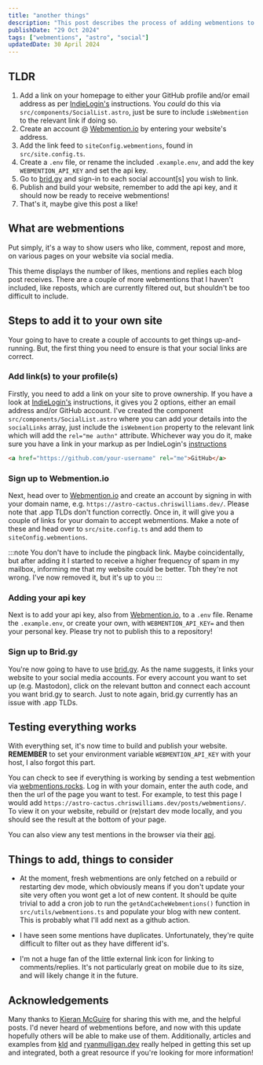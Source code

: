 ```yaml
---
title: "another things"
description: "This post describes the process of adding webmentions to your own site"
publishDate: "29 Oct 2024"
tags: ["webmentions", "astro", "social"]
updatedDate: 30 April 2024
---
```


## TLDR

1. Add a link on your homepage to either your GitHub profile and/or email address as per [IndieLogin's](https://indielogin.com/setup) instructions. You _could_ do this via `src/components/SocialList.astro`, just be sure to include `isWebmention` to the relevant link if doing so.
2. Create an account @ [Webmention.io](https://webmention.io/) by entering your website's address.
3. Add the link feed to `siteConfig.webmentions`, found in `src/site.config.ts`.
4. Create a `.env` file, or rename the included `.example.env`, and add the key `WEBMENTION_API_KEY` and set the api key.
5. Go to [brid.gy](https://brid.gy/) and sign-in to each social account[s] you wish to link.
6. Publish and build your website, remember to add the api key, and it should now be ready to receive webmentions!
7. That's it, maybe give this post a like!

## What are webmentions

Put simply, it's a way to show users who like, comment, repost and more, on various pages on your website via social media.

This theme displays the number of likes, mentions and replies each blog post receives. There are a couple of more webmentions that I haven't included, like reposts, which are currently filtered out, but shouldn't be too difficult to include.

## Steps to add it to your own site

Your going to have to create a couple of accounts to get things up-and-running. But, the first thing you need to ensure is that your social links are correct.

### Add link(s) to your profile(s)

Firstly, you need to add a link on your site to prove ownership. If you have a look at [IndieLogin's](https://indielogin.com/setup) instructions, it gives you 2 options, either an email address and/or GitHub account. I've created the component `src/components/SocialList.astro` where you can add your details into the `socialLinks` array, just include the `isWebmention` property to the relevant link which will add the `rel="me authn"` attribute. Whichever way you do it, make sure you have a link in your markup as per IndieLogin's [instructions](https://indielogin.com/setup)

```html
<a href="https://github.com/your-username" rel="me">GitHub</a>
```

### Sign up to Webmention.io

Next, head over to [Webmention.io](https://webmention.io/) and create an account by signing in with your domain name, e.g. `https://astro-cactus.chriswilliams.dev/`. Please note that .app TLDs don't function correctly. Once in, it will give you a couple of links for your domain to accept webmentions. Make a note of these and head over to `src/site.config.ts` and add them to `siteConfig.webmentions`.

:::note
You don't have to include the pingback link. Maybe coincidentally, but after adding it I started to receive a higher frequency of spam in my mailbox, informing me that my website could be better. Tbh they're not wrong. I've now removed it, but it's up to you
:::

### Adding your api key

Next is to add your api key, also from [Webmention.io](https://webmention.io/), to a `.env` file. Rename the `.example.env`, or create your own, with `WEBMENTION_API_KEY=` and then your personal key. Please try not to publish this to a repository!

### Sign up to Brid.gy

You're now going to have to use [brid.gy](https://brid.gy/). As the name suggests, it links your website to your social media accounts. For every account you want to set up (e.g. Mastodon), click on the relevant button and connect each account you want brid.gy to search. Just to note again, brid.gy currently has an issue with .app TLDs.

## Testing everything works

With everything set, it's now time to build and publish your website. **REMEMBER** to set your environment variable `WEBMENTION_API_KEY` with your host, I also forgot this part.

You can check to see if everything is working by sending a test webmention via [webmentions.rocks](https://webmention.rocks/receive/1). Log in with your domain, enter the auth code, and then the url of the page you want to test. For example, to test this page I would add `https://astro-cactus.chriswilliams.dev/posts/webmentions/`. To view it on your website, rebuild or (re)start dev mode locally, and you should see the result at the bottom of your page.

You can also view any test mentions in the browser via their [api](https://github.com/aaronpk/webmention.io#api).

## Things to add, things to consider

- At the moment, fresh webmentions are only fetched on a rebuild or restarting dev mode, which obviously means if you don't update your site very often you wont get a lot of new content. It should be quite trivial to add a cron job to run the `getAndCacheWebmentions()` function in `src/utils/webmentions.ts` and populate your blog with new content. This is probably what I'll add next as a github action.

- I have seen some mentions have duplicates. Unfortunately, they're quite difficult to filter out as they have different id's.

- I'm not a huge fan of the little external link icon for linking to comments/replies. It's not particularly great on mobile due to its size, and will likely change it in the future.

## Acknowledgements

Many thanks to [Kieran McGuire](https://github.com/chrismwilliams/astro-theme-cactus/issues/107#issue-1863931105) for sharing this with me, and the helpful posts. I'd never heard of webmentions before, and now with this update hopefully others will be able to make use of them. Additionally, articles and examples from [kld](https://kld.dev/adding-webmentions/) and [ryanmulligan.dev](https://ryanmulligan.dev/blog/) really helped in getting this set up and integrated, both a great resource if you're looking for more information!
